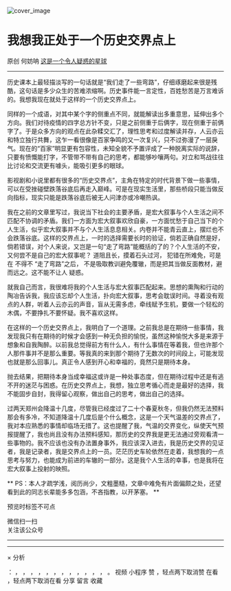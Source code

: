 ![cover_image](https://mmbiz.qpic.cn/mmbiz_jpg/OJNrVQetdurcber4ao9Hpf9InAxHxH4pL8S5LjxCfPO3rA9QsQoib4jqJ4xVibZvmjibGD3sdTPU7niclJxo0D3bIg/0?wx_fmt=jpeg)

#  我想我正处于一个历史交界点上

原创  何妨呐  [ 这是一个令人疑惑的星球 ](javascript:void\(0\);)

__ _ _ _ _

历史课本上最轻描淡写的一句话就是“我们走了一些弯路”，仔细琢磨起来很是残酷，这句话是多少众生的苦难浓缩啊。历史事件能一言定性，百姓愁苦是万言难诉的。我想我现在就处于这样的一个历史交界点上。

同样的一个成语，对其中某个字的侧重点不同，就能解读出多重意思，延伸出多个方向。我们对待疫情的四字总方针不变，只是之前侧重于后俩字，现在侧重于前俩字了。于是众多方向的观点在此杂糅交汇了，理性思考和过度解读并存，人云亦云和特立独行共舞，这乍一看很像是百家争鸣的又一次复兴，只不过弥漫了一层戾气。现在的“百家”明显更有包容性，未知全貌不予置评成了一种脱离实际的说辞，只要有愤慨能打字，不管带不带有自己的思考，都能够吵嚷两句。对立和骂战往往比讨论和交流更有噱头，能吸引更多的眼球。

影视剧和小说里都有很多的“历史交界点”，主角在特定的时代背景下做一些事情，可以在受挫碰壁跌落谷底后再走入巅峰。可是在现实生活里，那些桥段只能当做反向指标，现实只能是跌落谷底后被无人问津亦或冷嘲热讽。

我在之前的文章里写过，我说当下社会的主要矛盾，是宏大叙事与个人生活之间不匹配不协调的矛盾。我们一方面为宏大叙事欢欣自豪，一方面忧愁于自己当下的个人生活，似乎宏大叙事并不与个人生活息息相关。内卷并不能青云直上，摆烂也不会跌落谷底。这样的交界点上，一时的选择需要长时的验证，倘若正确自然是好，倘若错误，对个人来说，又岂是一句“走了弯路”能概括的了的？个人生活的不安，又何尝不是自己的宏大叙事呢？
道阻且长，摸着石头过河，  犯错在所难免，可是在  不得不  “走了弯路”之后，  不是吸取教训避免覆辙，而是把其当做反面教材，避而远之。这不能不让人
疑惑。

就我自己而言，我很难将我的个人生活与宏大叙事匹配起来。思想的熏陶和行动的陶冶告诉我，我应该忘却个人生活，扑向宏大叙事，思考会耽误时间。寻着没有观点的人群，听着人云亦云的声音，盲从无需多虑，牵线赋予生机，要做一个轻松的木偶，不要挣扎不要怀疑。我不喜欢这样。

在这样的一个历史交界点上，我明白了一个道理。之前我总是在期待一些事情，我发现我只有在期待的时候才会感到一种无负担的愉悦，虽然这种愉悦大多是来源于想象和自我陶醉。以前我总觉得前方有什么人，有什么事情在等着我，但也许那个人那件事并不是那么重要。等我真的来到那个期待了无数次的时间段上，可能发现也就是那么回事儿。真正令人感到开心和幸福的，竟然只是期待本身。

抛去结果，把期待本身当成幸福这或许是一种处事态度，但在期待过程中还是有逃不开的迷茫与困惑。在历史交界点上，我想，独立思考循心而走是最好的选择，我不能固步自封，我得留心观察，做出自己的思考，做出自己的选择。

过两天郑州会降温十几度，尽管我已经度过了二十个春夏秋冬，但我仍然无法预料那会有多冷，不知道降温十几度后是个什么概念，这是一个天气温差的交界点了，我对本应熟悉的事情却临场无措了。这也提醒了我，气温的交界变化，纵使天气预报提醒了，我也尚且没有办法预料感知，那历史的交界我是更无法通过旁观看清一些事物的。我不应该也没有办法置身事外，我应该深入进去，我是历史交界的见证者，我是记录者，我是交界点上的一员。茫茫历史车轮依然在走着，我想我的一点思考与努力，也能成为前进的车辙的一部分。这是我个人生活的幸事，也是我将在宏大叙事上投射的映照。

** PS：本人才疏学浅，阅历尚少，文粗墨糙，文章中难免有片面偏颇之处，还望看到此的同志长辈能多多包涵，不吝指教，以开茅塞。  **

预览时标签不可点

微信扫一扫  
关注该公众号





****



****



×  分析

：  ，  ，  ，  ，  ，  ，  ，  ，  ，  ，  ，  ，  。  视频  小程序  赞  ，轻点两下取消赞  在看  ，轻点两下取消在看
分享  留言  收藏

